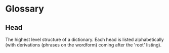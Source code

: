 Glossary
========


Head
----------------

The highest level structure of a dictionary. Each head is listed alphabetically (with derivations (phrases on the wordform) coming after the 'root' listing).
